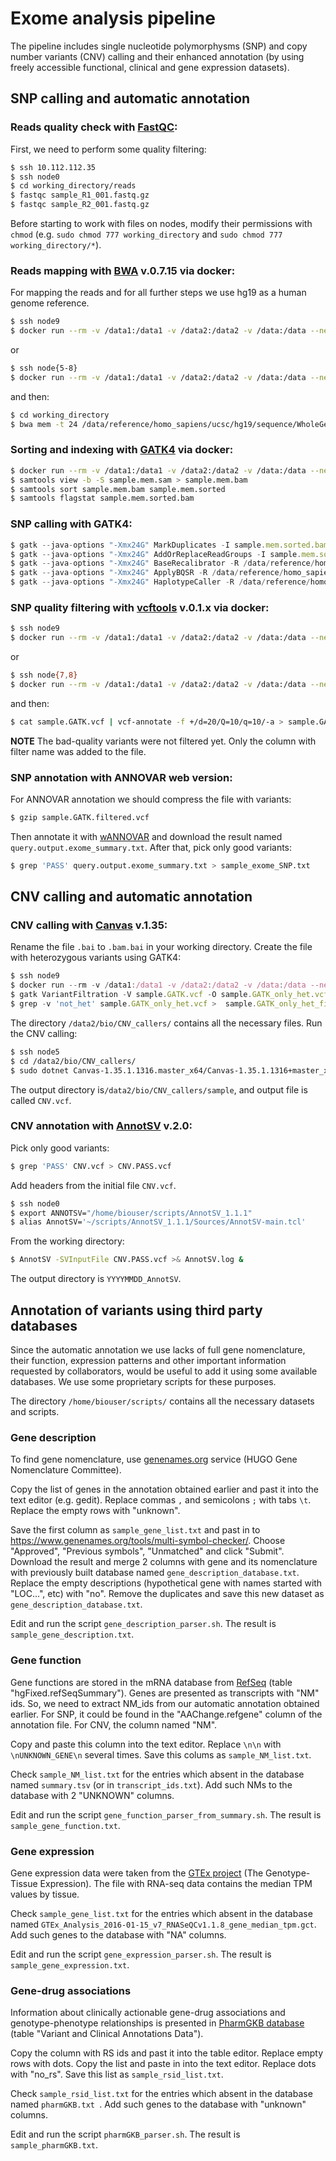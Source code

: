 # Exome analysis pipeline
The pipeline includes single nucleotide polymorphysms (SNP) and copy number variants (CNV) calling and their enhanced annotation (by using freely accessible functional, clinical and gene expression datasets).

## SNP calling and automatic annotation
### Reads quality check with [FastQC](https://www.bioinformatics.babraham.ac.uk/projects/fastqc/):
First, we need to perform some quality filtering:
```sh
$ ssh 10.112.112.35
$ ssh node0
$ cd working_directory/reads
$ fastqc sample_R1_001.fastq.gz
$ fastqc sample_R2_001.fastq.gz
```
Before starting to work with files on nodes, modify their permissions with `chmod` (e.g. `sudo chmod 777 working_directory` and `sudo chmod 777 working_directory/*`).

### Reads mapping with [BWA](https://sourceforge.net/projects/bio-bwa/) v.0.7.15 via docker:
For mapping the reads and for all further steps we use hg19 as a human genome reference.
 ```sh
$ ssh node9
$ docker run --rm -v /data1:/data1 -v /data2:/data2 -v /data:/data --net=host -it biocontainers/bwa:latest bash
```
or
```sh
$ ssh node{5-8}
$ docker run --rm -v /data1:/data1 -v /data2:/data2 -v /data:/data --net=host -it biocontainers/bwa:v0.7.15_cv2 bash
```
and then:
```sh
$ cd working_directory
$ bwa mem -t 24 /data/reference/homo_sapiens/ucsc/hg19/sequence/WholeGenomeFasta/genome.fa reads/sample_R1_001.fastq.gz reads/sample_R1_001.fastq.gz > sample.mem.sam
```

### Sorting and indexing with [GATK4](https://software.broadinstitute.org/gatk/gatk4) via docker:
```sh
$ docker run --rm -v /data1:/data1 -v /data2:/data2 -v /data:/data --net=host -it broadinstitute/gatk:latest bash
$ samtools view -b -S sample.mem.sam > sample.mem.bam
$ samtools sort sample.mem.bam sample.mem.sorted
$ samtools flagstat sample.mem.sorted.bam
```
### SNP calling with GATK4:
```javascript
$ gatk --java-options "-Xmx24G" MarkDuplicates -I sample.mem.sorted.bam -O sample.mem.sorted.dedup.bam -M sample_metrics.txt
$ gatk --java-options "-Xmx24G" AddOrReplaceReadGroups -I sample.mem.sorted.dedup.bam -O sample.mem.sorted.dedup.addrg.bam --RGID group1 --RGLB lib1 --RGPL ILLUMINA --RGPU unit1 --RGSM SureSelect
$ gatk --java-options "-Xmx24G" BaseRecalibrator -R /data/reference/homo_sapiens/ucsc/hg19/sequence/WholeGenomeFasta/genome.fa -I sample.mem.sorted.dedup.addrg.bam -O sample.mem.sorted.dedup.addrg.grp --known-sites /data/reference/homo_sapiens/1000G_omni2.5.hg19.vcf
$ gatk --java-options "-Xmx24G" ApplyBQSR -R /data/reference/homo_sapiens/ucsc/hg19/sequence/WholeGenomeFasta/genome.fa -I sample.mem.sorted.dedup.addrg.bam -bqsr sample.mem.sorted.dedup.addrg.grp -O sample.mem.sorted.dedup.addrg.bqsr.bam
$ gatk --java-options "-Xmx24G" HaplotypeCaller -R /data/reference/homo_sapiens/ucsc/hg19/sequence/WholeGenomeFasta/genome.fa -I sample.mem.sorted.dedup.addrg.bqsr.bam -O sample.GATK.vcf
```
### SNP quality filtering with [vcftools](http://vcftools.sourceforge.net/) v.0.1.x via docker:
 ```sh
$ ssh node9
$ docker run --rm -v /data1:/data1 -v /data2:/data2 -v /data:/data --net=host -it biocontainers/vcftools:latest bash
```
or
```sh
$ ssh node{7,8}
$ docker run --rm -v /data1:/data1 -v /data2:/data2 -v /data:/data --net=host -it biocontainers/vcftools:v0.1.14_cv2 bash
```
and then:
```sh
$ cat sample.GATK.vcf | vcf-annotate -f +/d=20/Q=10/q=10/-a > sample.GATK.filtered.vcf
```
**NOTE**
The bad-quality variants were not filtered yet. Only the column with filter name was added to the file. 

### SNP annotation with ANNOVAR web version:
For ANNOVAR annotation we should compress the file with variants:
```sh
$ gzip sample.GATK.filtered.vcf
```
Then annotate it with [wANNOVAR](http://wannovar.wglab.org/) and download the result named `query.output.exome_summary.txt`.
After that, pick only good variants:
```sh
$ grep 'PASS' query.output.exome_summary.txt > sample_exome_SNP.txt
```

## CNV calling and automatic annotation
### CNV calling with [Canvas](https://github.com/Illumina/canvas) v.1.35:
Rename the file `.bai` to `.bam.bai` in your working directory.
Create the file with heterozygous variants using GATK4: 
```javascript
$ ssh node9
$ docker run --rm -v /data1:/data1 -v /data2:/data2 -v /data:/data --net=host -it broadinstitute/gatk:latest bash
$ gatk VariantFiltration -V sample.GATK.vcf -O sample.GATK_only_het.vcf --genotype-filter-name "not_het" --genotype-filter-expression "(isHomVar == 1)"
$ grep -v 'not_het' sample.GATK_only_het.vcf >  sample.GATK_only_het_filtered.vcf
```
The directory `/data2/bio/CNV_callers/` contains all the necessary files.
Run the CNV calling:
```sh
$ ssh node5
$ cd /data2/bio/CNV_callers/
$ sudo dotnet Canvas-1.35.1.1316.master_x64/Canvas-1.35.1.1316+master_x64/Canvas.dll Germline-WGS -b /working_directory/sample.mem.sorted.dedup.addrg.bqsr.bam -n sample -o sample -r /data/reference/homo_sapiens/ucsc/hg19/sequence/WholeGenomeFasta/genome.fa -g canvas/ref/ -f empty_file.bed --sample-b-allele-vcf /data2/bio/working_directory/sample.GATK_only_het_filtered.vcf
```
The output directory is`/data2/bio/CNV_callers/sample`, and output file is called `CNV.vcf`.

### CNV annotation with [AnnotSV](https://lbgi.fr/AnnotSV/) v.2.0:
Pick only good variants:
```sh
$ grep 'PASS' CNV.vcf > CNV.PASS.vcf
```
Add headers from the initial file `CNV.vcf`.
```sh
$ ssh node0
$ export ANNOTSV="/home/biouser/scripts/AnnotSV_1.1.1"
$ alias AnnotSV='~/scripts/AnnotSV_1.1.1/Sources/AnnotSV-main.tcl'
```
From the working directory:
```sh
$ AnnotSV -SVInputFile CNV.PASS.vcf >& AnnotSV.log &
```
The output directory is `YYYYMMDD_AnnotSV`.

## Annotation of variants using third party databases
Since the automatic annotation we use lacks of full gene nomenclature, their function, expression patterns and other important information requested by collaborators, would be useful to add it using some available databases. We use some proprietary scripts for these purposes.

The directory `/home/biouser/scripts/` contains all the necessary datasets and scripts.

### Gene description
To find gene nomenclature, use [genenames.org](https://www.genenames.org/) service (HUGO Gene Nomenclature Committee).

Copy the list of genes in the annotation obtained earlier and past it into the text editor (e.g. gedit). Replace commas `,` and semicolons `;` with tabs `\t`. Replace the empty rows with "unknown".

Save the first column as `sample_gene_list.txt` and past in to https://www.genenames.org/tools/multi-symbol-checker/. Choose "Approved", "Previous symbols", "Unmatched" and click "Submit". Download the result and merge 2 columns with gene and its nomenclature with previously built database named `gene_description_database.txt`. Replace the empty descriptions (hypothetical gene with names started with "LOC...", etc) with "no". Remove the duplicates and save this new dataset as `gene_description_database.txt`.

Edit and run the script `gene_description_parser.sh`.
The result is `sample_gene_description.txt`.

### Gene function
Gene functions are stored in the mRNA database from [RefSeq](https://www.ncbi.nlm.nih.gov/refseq/) (table "hgFixed.refSeqSummary"). Genes are presented as transcripts with "NM" ids. So, we need to extract NM_ids from our automatic annotation obtained earlier. For SNP, it could be found in the "AAChange.refgene" column of the annotation file. For CNV, the column named "NM".

Copy and paste this column into the text editor. Replace `\n\n` with `\nUNKNOWN_GENE\n` several times. Save this colums as `sample_NM_list.txt`.

Check `sample_NM_list.txt` for the entries which absent in the database named `summary.tsv` (or in `transcript_ids.txt`).  Add such NMs to the database with 2 "UNKNOWN" columns.

Edit and run the script `gene_function_parser_from_summary.sh`.
The result is `sample_gene_function.txt`.

### Gene expression
Gene expression data were taken from the [GTEx project](https://gtexportal.org/home/) (The Genotype-Tissue Expression). The file with RNA-seq data contains the median TPM values by tissue. 

Check `sample_gene_list.txt` for the entries which absent in the database named `GTEx_Analysis_2016-01-15_v7_RNASeQCv1.1.8_gene_median_tpm.gct`.  Add such genes to the database with "NA" columns.

Edit and run the script `gene_expression_parser.sh`.
The result is `sample_gene_expression.txt`.

### Gene-drug associations

Information about clinically actionable gene-drug associations and genotype-phenotype relationships is presented in [PharmGKB database](https://www.pharmgkb.org/) (table "Variant and Clinical Annotations Data"). 

Copy the column with RS ids and past it into the table editor. Replace empty rows with dots. Copy the list and paste in into the text editor. Replace dots with "no_rs". Save this list as `sample_rsid_list.txt`.

Check `sample_rsid_list.txt` for the entries which absent in the database named `pharmGKB.txt `.  Add such genes to the database with "unknown" columns.

Edit and run the script `pharmGKB_parser.sh`.
The result is `sample_pharmGKB.txt`.
